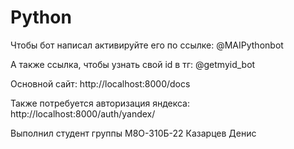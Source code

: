 # Python
Чтобы бот написал активируйте его по ссылке: @MAIPythonbot

А также ссылка, чтобы узнать свой id в тг: @getmyid_bot

Основной сайт: http://localhost:8000/docs

Также потребуется авторизация яндекса: http://localhost:8000/auth/yandex/

Выполнил студент группы М8О-310Б-22 Казарцев Денис